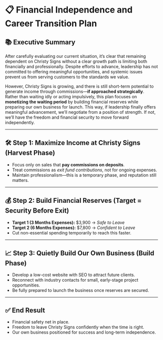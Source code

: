 # 📋 Financial Independence and Career Transition Plan

## 📚 Executive Summary
After carefully evaluating our current situation, it’s clear that remaining dependent on Christy Signs without a clear growth path is limiting both financially and professionally. Despite efforts to advance, leadership has not committed to offering meaningful opportunities, and systemic issues prevent us from serving customers to the standards we value.

However, Christy Signs is growing, and there is still short-term potential to generate income through commissions—**if approached strategically**. Rather than waiting idly or acting impulsively, this plan focuses on **monetizing the waiting period** by building financial reserves while preparing our own business for launch. This way, if leadership finally offers meaningful advancement, we’ll negotiate from a position of strength. If not, we’ll have the freedom and financial security to move forward independently.

---

## 🛠 Step 1: Maximize Income at Christy Signs (Harvest Phase)
- Focus only on sales that **pay commissions on deposits**.
- Treat commissions as *exit fund contributions*, not for ongoing expenses.
- Maintain professionalism—this is a temporary phase, and reputation still matters.

---

## 💰 Step 2: Build Financial Reserves (Target = Security Before Exit)
- **Target 1 (3 Months Expenses):** $3,900 → *Safe to Leave*
- **Target 2 (6 Months Expenses):** $7,800 → *Confident to Leave*
- Cut non-essential spending temporarily to reach this faster.

---

## 📈 Step 3: Quietly Build Our Own Business (Build Phase)
- Develop a low-cost website with SEO to attract future clients.
- Reconnect with industry contacts for small, early-stage project opportunities.
- Be fully prepared to launch the business once reserves are secured.

---

## ✅ End Result
- Financial safety net in place.
- Freedom to leave Christy Signs confidently when the time is right.
- Our own business positioned for success and long-term independence.